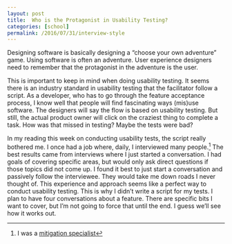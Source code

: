 ```yaml
---
layout: post
title:  Who is the Protagonist in Usability Testing?
categories: [school]
permalink: /2016/07/31/interview-style
---
```


Designing software is basically designing a “choose your own adventure” game. Using software is often an adventure. User experience designers need to remember that the protagonist in the adventure is the user.

This is important to keep in mind when doing usability testing. It seems there is an industry standard in usability testing that the facilitator follow a script. As a developer, who has to go through the feature acceptance process, I know well that people will find fascinating ways (mis)use software. The designers will say the flow is based on usability testing. But still, the actual product owner will click on the craziest thing to complete a task. How was that missed in testing? Maybe the tests were bad?

In my reading this week on conducting usability tests, the script really bothered me. I once had a job where, daily, I interviewed many people.[^mit] The best results came from interviews where I just started a conversation. I had goals of covering specific areas, but would only ask direct questions if those topics did not come up. I found it best to just start a conversation and passively follow the interviewee. They would take me down roads I never thought of. This experience and approach seems like a perfect way to conduct usability testing. This is why I didn’t write a script for my tests. I plan to have four conversations about a feature. There are specific bits I want to cover, but I’m not going to force that until the end. I guess we’ll see how it works out.

[^mit]: I was a [mitigation specialist](http://www.tonymosslaw.com/criminal-defense/mitigation-consulting/what-does-a-mitigation-specialist-do/)